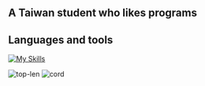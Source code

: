 ## A Taiwan student who likes programs

## Languages and tools
[![My Skills](https://skillicons.dev/icons?i=python,javascript,c#,html,css)](https://skillicons.dev)

![top-len](https://github-readme-stats.vercel.app/api/top-langs/?username=cjenf&langs_count=8&theme=nord&locale=en)
![cord](https://github-readme-stats.vercel.app/api?username=cjenf&show_icons=true&theme=nord)

